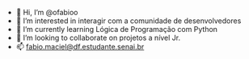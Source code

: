 - 👋 Hi, I’m @ofabioo
- 👀 I’m interested in  interagir com a comunidade de desenvolvedores
- 🌱 I’m currently learning  Lógica de Programação com Python
- 💞️ I’m looking to collaborate on projetos a nível Jr.
- 📫  fabio.maciel@df.estudante.senai.br

<!---
ofabioo/ofabioo is a ✨ special ✨ repository because its `README.md` (this file) appears on your GitHub profile.
You can click the Preview link to take a look at your changes.
--->
